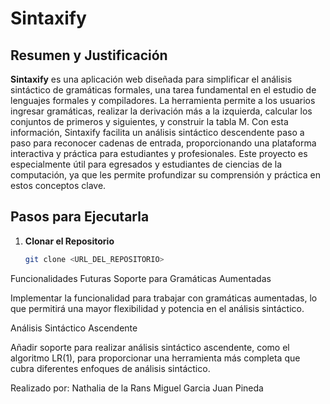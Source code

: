 # Sintaxify

## Resumen y Justificación

**Sintaxify** es una aplicación web diseñada para simplificar el análisis sintáctico de gramáticas formales, una tarea fundamental en el estudio de lenguajes formales y compiladores. La herramienta permite a los usuarios ingresar gramáticas, realizar la derivación más a la izquierda, calcular los conjuntos de primeros y siguientes, y construir la tabla M. Con esta información, Sintaxify facilita un análisis sintáctico descendente paso a paso para reconocer cadenas de entrada, proporcionando una plataforma interactiva y práctica para estudiantes y profesionales. Este proyecto es especialmente útil para egresados y estudiantes de ciencias de la computación, ya que les permite profundizar su comprensión y práctica en estos conceptos clave.

## Pasos para Ejecutarla

1. **Clonar el Repositorio**

   ```bash
   git clone <URL_DEL_REPOSITORIO>


Funcionalidades Futuras
Soporte para Gramáticas Aumentadas

Implementar la funcionalidad para trabajar con gramáticas aumentadas, lo que permitirá una mayor flexibilidad y potencia en el análisis sintáctico.

Análisis Sintáctico Ascendente

Añadir soporte para realizar análisis sintáctico ascendente, como el algoritmo LR(1), para proporcionar una herramienta más completa que cubra diferentes enfoques de análisis sintáctico.


Realizado por:
Nathalia de la Rans
Miguel Garcia
Juan Pineda
